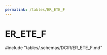 ```yaml
---
permalink: /tables/ER_ETE_F
---
```

# ER_ETE_F
<!-- SPDX-License-Identifier: MPL-2.0 -->

<!-- ATTENTION : Ne pas supprimer ou modifier la ligne ci-dessous -->
#include "tables/.schemas/DCIR/ER_ETE_F.md"
<!-- ATTENTION : Ne pas supprimer ou modifier la ligne ci-dessus -->
